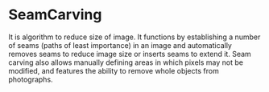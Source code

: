# SeamCarving

It is algorithm to reduce size of image.  It functions by establishing a number of seams (paths of least importance) 
in an image and automatically removes seams to reduce image size or inserts seams to extend it. 
Seam carving also allows manually defining areas in which pixels may not be modified,
and features the ability to remove whole objects from photographs.



